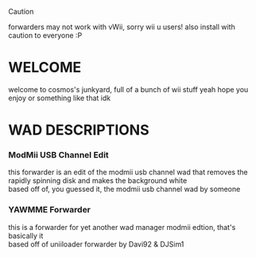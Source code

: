 > [!CAUTION]  
> forwarders may not work with vWii, sorry wii u users!
> also install with caution to everyone :P

# WELCOME
welcome to cosmos's junkyard, full of a bunch of wii stuff
yeah hope you enjoy or something like that idk

# WAD DESCRIPTIONS
### ModMii USB Channel Edit
this forwarder is an edit of the modmii usb channel wad that removes the rapidly spinning disk and makes the background white
<br> based off of, you guessed it, the modmii usb channel wad by someone
### YAWMME Forwarder
this is a forwarder for yet another wad manager modmii edtion, that's basically it
<br> based off of uniiloader forwarder by Davi92 & DJSim1
